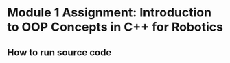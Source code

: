 # Module 1 Assignment: Introduction to OOP Concepts in C++ for Robotics

## How to run source code

